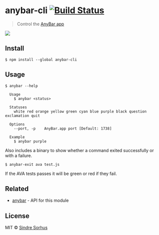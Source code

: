 # anybar-cli [![Build Status](https://travis-ci.org/sindresorhus/anybar-cli.svg?branch=master)](https://travis-ci.org/sindresorhus/anybar-cli)

> Control the [AnyBar app](https://github.com/tonsky/AnyBar)

[![](https://github.com/tonsky/AnyBar/blob/master/AnyBar/Resources/screenshot.png)](https://github.com/tonsky/AnyBar)


## Install

```
$ npm install --global anybar-cli
```


## Usage

```
$ anybar --help

  Usage
    $ anybar <status>

  Statuses
    white red orange yellow green cyan blue purple black question exclamation quit

  Options
    --port, -p    AnyBar.app port [Default: 1738]

  Example
    $ anybar purple
```

Also includes a binary to show whether a command exited successfully or with a failure.

```
$ anybar-exit ava test.js
```

If the AVA tests passes it will be green or red if they fail.


## Related

- [anybar](https://github.com/sindresorhus/anybar) - API for this module


## License

MIT © [Sindre Sorhus](https://sindresorhus.com)
